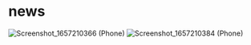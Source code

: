 # news


![Screenshot_1657210366 (Phone)](https://user-images.githubusercontent.com/75625539/177821845-34463010-6400-4243-bbd9-2e3ea06d1f8a.png)
![Screenshot_1657210384 (Phone)](https://user-images.githubusercontent.com/75625539/177821865-70090e52-b502-40a2-a290-f8e1c7be2e14.png)
